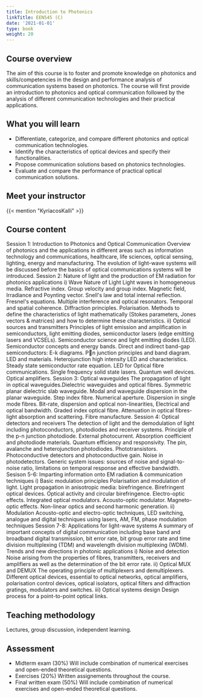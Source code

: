 ```yaml
---
title: Introduction to Photonics
linkTitle: EEN545 (C)
date: '2021-01-01'
type: book
weight: 20
---
```


<!--more-->

## Course overview

The aim of this course is to foster and promote knowledge on photonics and skills/competencies in the design and performance analysis of communication systems based on photonics. The course will first provide an introduction to photonics and optical communication followed by the analysis of different communication technologies and their practical applications.

## What you will learn

- Differentiate, categorize, and compare different photonics and optical communication technologies.
- Identify the characteristics of optical devices and specify their functionalities.
- Propose communication solutions based on photonics technologies.
- Evaluate and compare the performance of practical optical communication solutions.

## Meet your instructor

{{< mention "KyriacosKalli" >}}

## Course content

Session 1: Introduction to Photonics and Optical Communication
Overview of photonics and the applications in different areas such as information technology and communications, healthcare, life sciences, optical sensing, lighting, energy and manufacturing. The evolution of light-wave systems will be discussed before the basics of optical communications systems will be introduced.
Session 2: Nature of light and the production of EM radiation for photonics applications 
i) Wave Nature of Light
Light waves in homogeneous media. Refractive index. Group velocity and group index. Magnetic field, Irradiance and Poynting vector. Snell's law and total internal reflection. Fresnel's equations. Multiple interference and optical resonators. Temporal and spatial coherence. Diffraction principles. Polarisation. Methods to define the characteristics of light mathematically (Stokes 
parameters, Jones vectors & matrices) and how to determine these characteristics. 
ii) Optical sources and transmitters
Principles of light emission and amplification in semiconductors, light emitting diodes, semiconductor lasers (edge emitting lasers and VCSELs).
Semiconductor science and light emitting diodes (LED). Semiconductor concepts and energy bands. Direct and indirect band-gap semiconductors: E-k diagrams. Pn junction principles and band diagram. LED and materials. Heterojunction high intensity LED and characteristics. Steady state semiconductor rate equation. LED for Optical fibre communications. Single frequency solid state lasers. Quantum well devices. Optical amplifiers.
Session 3: Optical waveguides
The propagation of light in optical waveguides.Dielectric waveguides and optical fibres. Symmetric planar dielectric slab waveguide. Modal and waveguide dispersion in the planar waveguide. Step index fibre. Numerical aperture. Dispersion in single mode fibres. Bit-rate, dispersion and optical non-linearities, Electrical and optical bandwidth. Graded index optical fibre. Attenuation in optical fibres-light absorption and scattering. Fibre manufacture.
Session 4: Optical detectors and receivers
The detection of light and the demodulation of light including photoconductors, photodiodes and receiver systems.
Principle of the p-n junction photodiode. External photocurrent. Absorption coefficient and photodiode materials. Quantum efficiency and responsivity. The pin, avalanche and heterojunction photodiodes. Phototransistors. Photoconductive detectors and photoconductive gain. Noise in photodetectors. Generic system issues: sources of noise and signal-to-noise ratio, limitations on temporal response and effective bandwidth.
Sesison 5-6: Imparting information onto EM radiation & communication techniques 
i) Basic modulation principles
Polarisation and modulation of light. Light propagation in anisotropic media: birefringence. Birefringent optical devices. Optical activity and circular birefringence. Electro-optic effects. Integrated optical modulators. Acousto-optic modulator. Magneto-optic effects. Non-linear optics and second harmonic generation.
ii) Modulation
Acousto-optic and electro-optic techniques, LED switching, analogue and digital techniques using lasers, AM, FM, phase modulation techniques 
Session 7-8: Applications for light-wave systems
A summary of important concepts of digital communication including base band and broadband digital transmission, bit error rate, bit group error rate and time division multiplexing (TDM) and wavelength division multiplexing (WDM). Trends and new directions in photonic applications 
i) Noise and detection
Noise arising from the properties of fibres, transmitters, receivers and amplifiers as well as the determination of the bit error rate.
ii) Optical MUX and DEMUX
The operating principle of multiplexers and demultiplexers. Different optical devices, essential to optical networks, optical amplifiers, polarisation control devices, optical isolators, optical filters and diffraction gratings, modulators and switches.
iii) Optical systems design
Design process for a point-to-point optical links.

## Teaching methodology

Lectures, group discussion, independent learning.

## Assessment

- Midterm exam (30%)
Will include combination of numerical exercises and open-ended theoretical questions.
- Exercises (20%)
Written assignements throughout the course.
- Final written exam (50%)
Will include combination of numerical exercises and open-ended theoretical questions.

